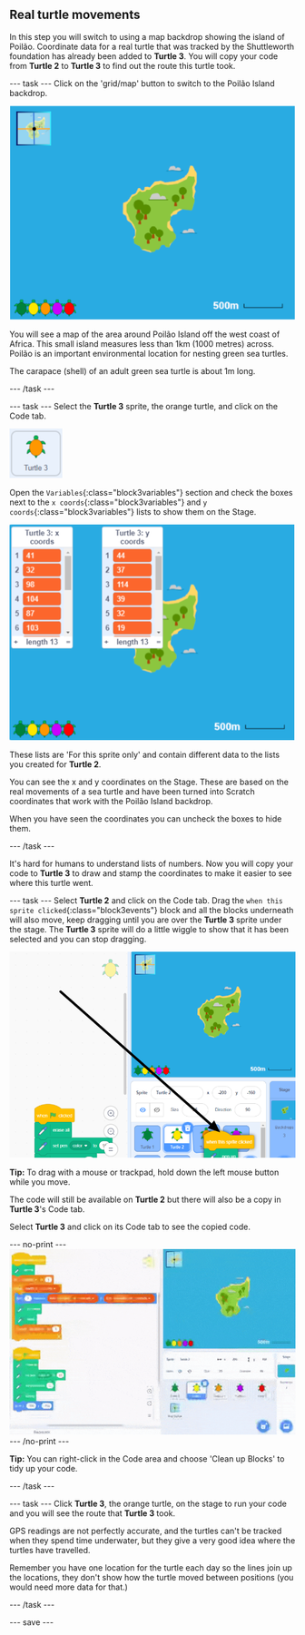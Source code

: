 ## Real turtle movements

In this step you will switch to using a map backdrop showing the island of Poilão. Coordinate data for a real turtle that was tracked by the Shuttleworth foundation has already been added to **Turtle 3**. You will copy your code from **Turtle 2** to **Turtle 3** to find out the route this turtle took.

--- task ---
Click on the 'grid/map' button to switch to the Poilão Island backdrop. 

![Stage showing map with button highlighted](images/map-backdrop.png)

You will see a map of the area around Poilão Island off the west coast of Africa. This small island measures less than 1km (1000 metres) across. Poilão is an important environmental location for nesting green sea turtles.

The carapace (shell) of an adult green sea turtle is about 1m long. 

--- /task ---

--- task ---
Select the **Turtle 3** sprite, the orange turtle, and click on the Code tab. 

![image of Turtle 3 sprite](images/turtle-3-sprite.png)

Open the `Variables`{:class="block3variables"} section and check the boxes next to the `x coords`{:class="block3variables"} and `y coords`{:class="block3variables"} lists to show them on the Stage. 

![Screenshot of Turtle 3 lists on stage](images/turtle-3-lists-on-stage.png)

These lists are 'For this sprite only' and contain different data to the lists you created for **Turtle 2**.

You can see the x and y coordinates on the Stage. These are based on the real movements of a sea turtle and have been turned into Scratch coordinates that work with the Poilão Island backdrop. 

When you have seen the coordinates you can uncheck the boxes to hide them. 

--- /task ---

It's hard for humans to understand lists of numbers. Now you will copy your code to **Turtle 3** to draw and stamp the coordinates to make it easier to see where this turtle went. 

--- task ---
Select **Turtle 2** and click on the Code tab. Drag the `when this sprite clicked`{:class="block3events"} block and all the blocks underneath will also move, keep dragging until you are over the **Turtle 3** sprite under the stage. The **Turtle 3** sprite will do a little wiggle to show that it has been selected and you can stop dragging. 

![Drag code from Turtle 2 to Turtle 3](images/turtle-3-drag-code.png)

**Tip:** To drag with a mouse or trackpad, hold down the left mouse button while you move. 

The code will still be available on **Turtle 2** but there will also be a copy in **Turtle 3**'s Code tab.

Select **Turtle 3** and click on its Code tab to see the copied code. 

--- no-print ---
![Animation of dragging code from Turtle 2 to Turtle 3](images/drag-code-to-turtle-3.gif)
--- /no-print ---

**Tip:** You can right-click in the Code area and choose 'Clean up Blocks' to tidy up your code.

--- /task ---

--- task ---
Click **Turtle 3**, the orange turtle, on the stage to run your code and you will see the route that **Turtle 3** took. 

GPS readings are not perfectly accurate, and the turtles can't be tracked when they spend time underwater, but they give a very good idea where the turtles have travelled.

Remember you have one location for the turtle each day so the lines join up the locations, they don't show how the turtle moved between positions (you would need more data for that.)

--- /task ---

--- save ---

